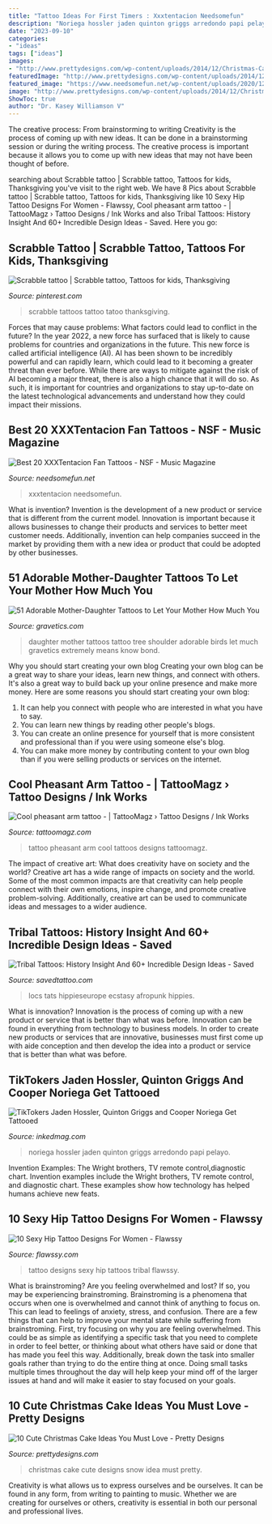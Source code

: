 ```yaml
---
title: "Tattoo Ideas For First Timers : Xxxtentacion Needsomefun"
description: "Noriega hossler jaden quinton griggs arredondo papi pelayo"
date: "2023-09-10"
categories:
- "ideas"
tags: ["ideas"]
images:
- "http://www.prettydesigns.com/wp-content/uploads/2014/12/Christmas-Cake-Idea-Snow.jpg"
featuredImage: "http://www.prettydesigns.com/wp-content/uploads/2014/12/Christmas-Cake-Idea-Snow.jpg"
featured_image: "https://www.needsomefun.net/wp-content/uploads/2020/12/XXXTentacion-tattoo-6.jpg"
image: "http://www.prettydesigns.com/wp-content/uploads/2014/12/Christmas-Cake-Idea-Snow.jpg"
ShowToc: true
author: "Dr. Kasey Williamson V"
---
```



The creative process: From brainstorming to writing
Creativity is the process of coming up with new ideas. It can be done in a brainstorming session or during the writing process. The creative process is important because it allows you to come up with new ideas that may not have been thought of before.

	

		
searching about Scrabble tattoo | Scrabble tattoo, Tattoos for kids, Thanksgiving you've visit to the right web. We have 8 Pics about Scrabble tattoo | Scrabble tattoo, Tattoos for kids, Thanksgiving like 10 Sexy Hip Tattoo Designs For Women - Flawssy, Cool pheasant arm tattoo - | TattooMagz › Tattoo Designs / Ink Works and also Tribal Tattoos: History Insight And 60+ Incredible Design Ideas - Saved. Here you go:
		
    
## Scrabble Tattoo | Scrabble Tattoo, Tattoos For Kids, Thanksgiving

<img loading=lazy src="https://i.pinimg.com/736x/43/4e/c9/434ec97cf1073262d99263f4465ddd6e--baby-quotes-scrabble.jpg" onerror="this.onerror=null;this.src='https://tse2.mm.bing.net/th?id=OIP.m1YPkiJAUV1BYttW3xmrCgHaJ3&amp;pid=15.1';" alt="Scrabble tattoo | Scrabble tattoo, Tattoos for kids, Thanksgiving">

_Source: pinterest.com_

>scrabble tattoos tattoo tatoo thanksgiving. 

	

Forces that may cause problems: What factors could lead to conflict in the future?
In the year 2022, a new force has surfaced that is likely to cause problems for countries and organizations in the future. This new force is called artificial intelligence (AI). AI has been shown to be incredibly powerful and can rapidly learn, which could lead to it becoming a greater threat than ever before. While there are ways to mitigate against the risk of AI becoming a major threat, there is also a high chance that it will do so. As such, it is important for countries and organizations to stay up-to-date on the latest technological advancements and understand how they could impact their missions.

    
## Best 20 XXXTentacion Fan Tattoos - NSF - Music Magazine

<img loading=lazy src="https://www.needsomefun.net/wp-content/uploads/2020/12/XXXTentacion-tattoo-6.jpg" onerror="this.onerror=null;this.src='https://tse4.mm.bing.net/th?id=OIP.9LkBDbs2mjBG-vwYDeiumgAAAA&amp;pid=15.1';" alt="Best 20 XXXTentacion Fan Tattoos - NSF - Music Magazine">

_Source: needsomefun.net_

>xxxtentacion needsomefun. 

	

What is invention?
Invention is the development of a new product or service that is different from the current model. Innovation is important because it allows businesses to change their products and services to better meet customer needs. Additionally, invention can help companies succeed in the market by providing them with a new idea or product that could be adopted by other businesses.

    
## 51 Adorable Mother-Daughter Tattoos To Let Your Mother How Much You

<img loading=lazy src="https://www.gravetics.com/wp-content/uploads/2017/07/Awesome-Tree-With-Birds-On-Shoulder-Mother-Daughter-Tattoo-Idea.jpg" onerror="this.onerror=null;this.src='https://tse2.mm.bing.net/th?id=OIP.PSe6ahlFuvpyXrfEE3HHoQHaFj&amp;pid=15.1';" alt="51 Adorable Mother-Daughter Tattoos to Let Your Mother How Much You">

_Source: gravetics.com_

>daughter mother tattoos tattoo tree shoulder adorable birds let much gravetics extremely means know bond. 

	

Why you should start creating your own blog
Creating your own blog can be a great way to share your ideas, learn new things, and connect with others. It's also a great way to build back up your online presence and make more money. Here are some reasons you should start creating your own blog: 
1. It can help you connect with people who are interested in what you have to say. 
2. You can learn new things by reading other people's blogs. 
3. You can create an online presence for yourself that is more consistent and professional than if you were using someone else's blog. 
4. You can make more money by contributing content to your own blog than if you were selling products or services on the internet.

    
## Cool Pheasant Arm Tattoo - | TattooMagz › Tattoo Designs / Ink Works

<img loading=lazy src="https://tattoomagz.com/wp-content/uploads/Cool-pheasant-arm-tattoo.jpg" onerror="this.onerror=null;this.src='https://tse1.mm.bing.net/th?id=OIP.2A_ihcSvVKLy1VLILYJjHQHaJ4&amp;pid=15.1';" alt="Cool pheasant arm tattoo - | TattooMagz › Tattoo Designs / Ink Works">

_Source: tattoomagz.com_

>tattoo pheasant arm cool tattoos designs tattoomagz. 

	

The impact of creative art: What does creativity have on society and the world?
Creative art has a wide range of impacts on society and the world. Some of the most common impacts are that creativity can help people connect with their own emotions, inspire change, and promote creative problem-solving. Additionally, creative art can be used to communicate ideas and messages to a wider audience.

    
## Tribal Tattoos: History Insight And 60+ Incredible Design Ideas - Saved

<img loading=lazy src="https://www.savedtattoo.com/wp-content/uploads/2021/06/African-Tribal-Tattoos-6.jpeg" onerror="this.onerror=null;this.src='https://tse1.mm.bing.net/th?id=OIP.1csZQyrca3GLkO5ao_nzgQHaLH&amp;pid=15.1';" alt="Tribal Tattoos: History Insight And 60+ Incredible Design Ideas - Saved">

_Source: savedtattoo.com_

>locs tats hippieseurope ecstasy afropunk hippies. 

	

What is innovation?
Innovation is the process of coming up with a new product or service that is better than what was before. Innovation can be found in everything from technology to business models. In order to create new products or services that are innovative, businesses must first come up with aide conception and then develop the idea into a product or service that is better than what was before.

    
## TikTokers Jaden Hossler, Quinton Griggs And Cooper Noriega Get Tattooed

<img loading=lazy src="https://www.inkedmag.com/.image/t_share/MTc5MTYxNjE0NDA1MDg0MjA1/screen-shot-2021-02-23-at-35645-pm.png" onerror="this.onerror=null;this.src='https://tse4.mm.bing.net/th?id=OIP.hdaiR29CpjCgCSYTQaUJeQHaKG&amp;pid=15.1';" alt="TikTokers Jaden Hossler, Quinton Griggs and Cooper Noriega Get Tattooed">

_Source: inkedmag.com_

>noriega hossler jaden quinton griggs arredondo papi pelayo. 

	

Invention Examples: The Wright brothers, TV remote control,diagnostic chart.
Invention examples include the Wright brothers, TV remote control, and diagnostic chart. These examples show how technology has helped humans achieve new feats.

    
## 10 Sexy Hip Tattoo Designs For Women - Flawssy

<img loading=lazy src="http://flawssy.com/wp-content/uploads/2016/06/Tribal-Phoenix-Tattoo.jpg" onerror="this.onerror=null;this.src='https://tse1.mm.bing.net/th?id=OIP.3hYDzj6qczDk6242KBkoIAHaLQ&amp;pid=15.1';" alt="10 Sexy Hip Tattoo Designs For Women - Flawssy">

_Source: flawssy.com_

>tattoo designs sexy hip tattoos tribal flawssy. 

	

What is brainstroming?
Are you feeling overwhelmed and lost? If so, you may be experiencing brainstroming. Brainstroming is a phenomena that occurs when one is overwhelmed and cannot think of anything to focus on. This can lead to feelings of anxiety, stress, and confusion. There are a few things that can help to improve your mental state while suffering from brainstroming. First, try focusing on why you are feeling overwhelmed. This could be as simple as identifying a specific task that you need to complete in order to feel better, or thinking about what others have said or done that has made you feel this way. Additionally, break down the task into smaller goals rather than trying to do the entire thing at once. Doing small tasks multiple times throughout the day will help keep your mind off of the larger issues at hand and will make it easier to stay focused on your goals.

    
## 10 Cute Christmas Cake Ideas You Must Love - Pretty Designs

<img loading=lazy src="http://www.prettydesigns.com/wp-content/uploads/2014/12/Christmas-Cake-Idea-Snow.jpg" onerror="this.onerror=null;this.src='https://tse4.mm.bing.net/th?id=OIP.ZsgJ5QR32SSUsFvH2JuMpQHaJ3&amp;pid=15.1';" alt="10 Cute Christmas Cake Ideas You Must Love - Pretty Designs">

_Source: prettydesigns.com_

>christmas cake cute designs snow idea must pretty. 

	

Creativity is what allows us to express ourselves and be ourselves. It can be found in any form, from writing to painting to music. Whether we are creating for ourselves or others, creativity is essential in both our personal and professional lives.

